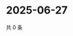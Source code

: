 # 2025-06-27

共 0 条

<!-- BEGIN ZHIHUQUESTIONS -->
<!-- 最后更新时间 Fri Jun 27 2025 05:11:18 GMT+0800 (China Standard Time) -->

<!-- END ZHIHUQUESTIONS -->
